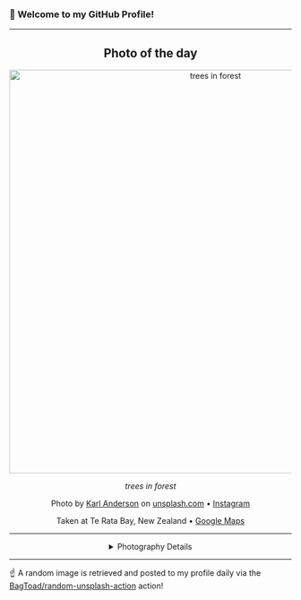 ### 👋 Welcome to my GitHub Profile!

----
<div align="center">

## Photo of the day
  
  <a href="https://unsplash.com/photos/trees-in-forest-7zg5bnhm2X0"><img width="720" src="https://images.unsplash.com/photo-1541959833400-049d37f98ccd?crop=entropy&cs=tinysrgb&fit=max&fm=jpg&ixid=M3w1OTQ0OTd8MHwxfHJhbmRvbXx8fHx8fHx8fDE3MjEyODI4NzV8&ixlib=rb-4.0.3&q=80&w=1080" alt="trees in forest"></a>
  
  <em>trees in forest</em>
  
  <em></em>

  Photo by [Karl Anderson](null) on [unsplash.com](https://unsplash.com/) • [Instagram](https://instagram.com/karlkiwi90)
  
  Taken at Te Rata Bay, New Zealand • [Google Maps](https://www.google.com/maps/search/?api=1&query=-38.2429239,176.437709)
  
  ---
  
<details>
<summary>Photography Details</summary>
  
| Parameter     | Value |
| ------------- | ----- |
| Camera Model  | NIKON D3300 |
| Exposure Time | 1/60 |
| Aperture      | 4.0 |
| Focal Length  | 18.0 |
| ISO           | 400 |
| Location      | Te Rata Bay, New Zealand (New Zealand) |
| Coordinates   | Latitude -38.2429239, Longitude 176.437709 |

</details>

</div>

----

☝️ A random image is retrieved and posted to my profile daily via the [BagToad/random-unsplash-action](https://github.com/BagToad/random-unsplash-action) action!
